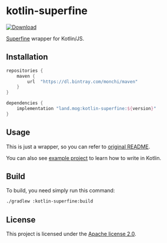 # kotlin-superfine

[ ![Download](https://api.bintray.com/packages/monchi/maven/kotlin-superfine/images/download.svg) ](https://bintray.com/monchi/maven/kotlin-superfine/_latestVersion)

[Superfine](https://github.com/jorgebucaran/superfine) wrapper for Kotlin/JS.

## Installation

```groovy
repositories {
    maven {
        url  "https://dl.bintray.com/monchi/maven" 
    }
}

dependencies {
    implementation "land.mog:kotlin-superfine:${version}"
}
```

## Usage

This is just a wrapper, so you can refer to [original README](https://github.com/jorgebucaran/superfine/blob/master/README.md).

You can also see [example project](https://github.com/Monchi/kotlin-superfine/tree/master/example) to learn how to write in Kotlin.

## Build

To build, you need simply run this command:

```bash
./gradlew :kotlin-superfine:build
```

## License

This project is licensed under the [Apache license 2.0](https://github.com/Monchi/kotlin-hyperapp/blob/master/LICENSE).
